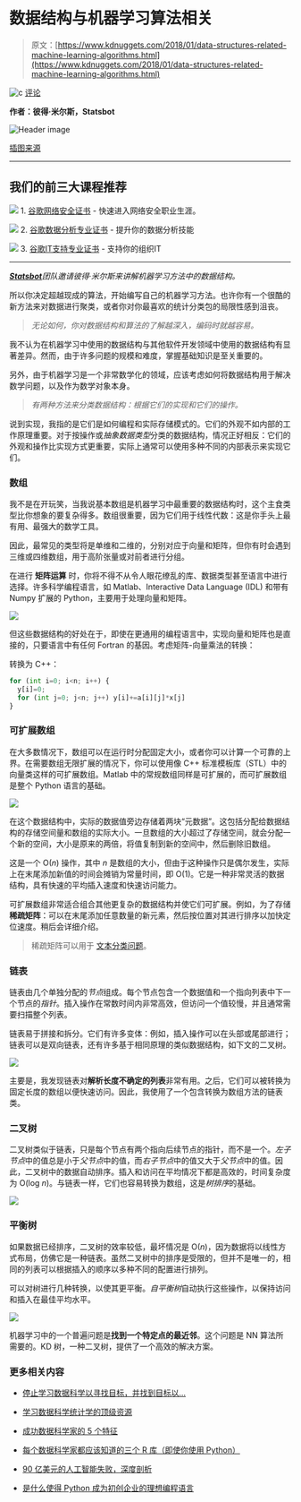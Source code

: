 # 数据结构与机器学习算法相关

> 原文：[https://www.kdnuggets.com/2018/01/data-structures-related-machine-learning-algorithms.html](https://www.kdnuggets.com/2018/01/data-structures-related-machine-learning-algorithms.html)

![c](../Images/3d9c022da2d331bb56691a9617b91b90.png) [评论](/2018/01/data-structures-related-machine-learning-algorithms.html?page=2#comments)

**作者：彼得·米尔斯，Statsbot**

![Header image](../Images/9e07d08a07a2dbe643f904f1aab5d3f0.png)

[插图来源](http://gph.is/24jTEfV)

* * *

## 我们的前三大课程推荐

![](../Images/0244c01ba9267c002ef39d4907e0b8fb.png) 1\. [谷歌网络安全证书](https://www.kdnuggets.com/google-cybersecurity) - 快速进入网络安全职业生涯。

![](../Images/e225c49c3c91745821c8c0368bf04711.png) 2\. [谷歌数据分析专业证书](https://www.kdnuggets.com/google-data-analytics) - 提升你的数据分析技能

![](../Images/0244c01ba9267c002ef39d4907e0b8fb.png) 3\. [谷歌IT支持专业证书](https://www.kdnuggets.com/google-itsupport) - 支持你的组织IT

* * *

*[***Statsbot***](http://statsbot.co/?utm_source=blog&utm_campaign=structures_ml)团队邀请彼得·米尔斯来讲解机器学习方法中的数据结构。*

所以你决定超越现成的算法，开始编写自己的机器学习方法。也许你有一个很酷的新方法来对数据进行聚类，或者你对你最喜欢的统计分类包的局限性感到沮丧。

> *无论如何，你对数据结构和算法的了解越深入，编码时就越容易。*

我不认为在机器学习中使用的数据结构与其他软件开发领域中使用的数据结构有显著差异。然而，由于许多问题的规模和难度，掌握基础知识是至关重要的。

另外，由于机器学习是一个非常数学化的领域，应该考虑如何将数据结构用于解决数学问题，以及作为数学对象本身。

> *有两种方法来分类数据结构：根据它们的实现和它们的操作。*

说到实现，我指的是它们是如何编程和实际存储模式的。它们的外观不如内部的工作原理重要。对于按操作或*抽象数据类型*分类的数据结构，情况正好相反：它们的外观和操作比实现方式更重要，实际上通常可以使用多种不同的内部表示来实现它们。

### **数组**

我不是在开玩笑，当我说基本数组是机器学习中最重要的数据结构时，这个主食类型比你想象的要复杂得多。数组很重要，因为它们用于线性代数：这是你手头上最有用、最强大的数学工具。

因此，最常见的类型将是单维和二维的，分别对应于向量和矩阵，但你有时会遇到三维或四维数组，用于高阶张量或对前者进行分组。

在进行 **矩阵运算** 时，你将不得不从令人眼花缭乱的库、数据类型甚至语言中进行选择。许多科学编程语言，如 Matlab、Interactive Data Language (IDL) 和带有 Numpy 扩展的 Python，主要用于处理向量和矩阵。

![](../Images/ba05818a1013181d4f7ac23ca67e9061.png)

但这些数据结构的好处在于，即使在更通用的编程语言中，实现向量和矩阵也是直接的，只要语言中有任何 Fortran 的基因。考虑矩阵-向量乘法的转换：

转换为 C++：

```py
for (int i=0; i<n; i++) {
  y[i]=0;
  for (int j=0; j<n; j++) y[i]+=a[i][j]*x[j]
}
```

### **可扩展数组**

在大多数情况下，数组可以在运行时分配固定大小，或者你可以计算一个可靠的上界。在需要数组无限扩展的情况下，你可以使用像 C++ 标准模板库（STL）中的向量类这样的可扩展数组。Matlab 中的常规数组同样是可扩展的，而可扩展数组是整个 Python 语言的基础。

![](../Images/6965a8e250b390bfb150513c0f5d9059.png)

在这个数据结构中，实际的数据值旁边存储着两块“元数据”。这包括分配给数据结构的存储空间量和数组的实际大小。一旦数组的大小超过了存储空间，就会分配一个新的空间，大小是原来的两倍，将值复制到新的空间中，然后删除旧数组。

这是一个 O(*n*) 操作，其中 *n* 是数组的大小，但由于这种操作只是偶尔发生，实际上在末尾添加新值的时间会摊销为常量时间，即 O(1)。它是一种非常灵活的数据结构，具有快速的平均插入速度和快速访问能力。

可扩展数组非常适合组合其他更复杂的数据结构并使它们可扩展。例如，为了存储 **稀疏矩阵**：可以在末尾添加任意数量的新元素，然后按位置对其进行排序以加快定位速度。稍后会详细介绍。

> 稀疏矩阵可以用于 [文本分类问题](https://blog.statsbot.co/text-classifier-algorithms-in-machine-learning-acc115293278)。

### **链表**

链表由几个单独分配的*节点*组成。每个节点包含一个数据值和一个指向列表中下一个节点的*指针*。插入操作在常数时间内非常高效，但访问一个值较慢，并且通常需要扫描整个列表。

链表易于拼接和拆分。它们有许多变体：例如，插入操作可以在头部或尾部进行；链表可以是双向链表，还有许多基于相同原理的类似数据结构，如下文的二叉树。

![](../Images/88c00d33f0c9d8d0c68deee14b835b0a.png)

主要是，我发现链表对**解析长度不确定的列表**非常有用。之后，它们可以被转换为固定长度的数组以便快速访问。因此，我使用了一个包含转换为数组方法的链表类。

### **二叉树**

二叉树类似于链表，只是每个节点有两个指向后续节点的指针，而不是一个。*左子节点*中的值总是小于*父节点*中的值，而*右子节点*中的值又大于*父节点*中的值。因此，二叉树中的数据自动排序。插入和访问在平均情况下都是高效的，时间复杂度为 O(log *n*)。与链表一样，它们也容易转换为数组，这是*树排序*的基础。

![](../Images/224a4ae1fad78452e45b02fe25213f66.png)

### **平衡树**

如果数据已经排序，二叉树的效率较低，最坏情况是 O(*n*)，因为数据将以线性方式布局，仿佛它是一种链表。虽然二叉树中的排序是受限的，但并不是唯一的，相同的列表可以根据插入的顺序以多种不同的配置进行排列。

可以对树进行几种转换，以使其更平衡。*自平衡树*自动执行这些操作，以保持访问和插入在最佳平均水平。

![](../Images/dffc59fb38eafc901356e3c241f27e3b.png)

机器学习中的一个普遍问题是**找到一个特定点的最近邻**。这个问题是 NN 算法所需要的。KD 树，一种二叉树，提供了一个高效的解决方案。

### 更多相关内容

+   [停止学习数据科学以寻找目标，并找到目标以…](https://www.kdnuggets.com/2021/12/stop-learning-data-science-find-purpose.html)

+   [学习数据科学统计学的顶级资源](https://www.kdnuggets.com/2021/12/springboard-top-resources-learn-data-science-statistics.html)

+   [成功数据科学家的 5 个特征](https://www.kdnuggets.com/2021/12/5-characteristics-successful-data-scientist.html)

+   [每个数据科学家都应该知道的三个 R 库（即使你使用 Python）](https://www.kdnuggets.com/2021/12/three-r-libraries-every-data-scientist-know-even-python.html)

+   [90 亿美元的人工智能失败，深度剖析](https://www.kdnuggets.com/2021/12/9b-ai-failure-examined.html)

+   [是什么使得 Python 成为初创企业的理想编程语言](https://www.kdnuggets.com/2021/12/makes-python-ideal-programming-language-startups.html)
